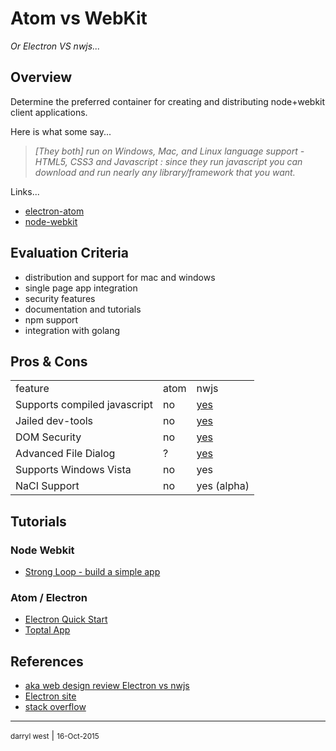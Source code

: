 # Atom vs WebKit

*Or Electron VS nwjs...*

## Overview

Determine the preferred container for creating and distributing node+webkit client applications.

Here is what some say...

>*[They both] run on Windows, Mac, and Linux language support - HTML5, CSS3 and Javascript : since they run javascript you can download and run nearly any library/framework that you want.*
>

Links...

* [electron-atom](http://electron.atom.io/docs/v0.33.0/)
* [node-webkit](http://nwjs.io/)

## Evaluation Criteria

* distribution and support for mac and windows
* single page app integration
* security features
* documentation and tutorials
* npm support
* integration with golang

## Pros & Cons

<table>
<tr><td>feature</td><td>atom</td><td>nwjs</td></tr>
<tr><td>Supports compiled javascript</td><td>no</td><td><a href='https://github.com/nwjs/nw.js/wiki/Protect-JavaScript-source-code-with-v8-snapshot'>yes</a></td></tr>
<tr><td>Jailed dev-tools</td><td>no</td><td><a href='https://github.com/nwjs/nw.js/wiki/Security'>yes</a></td></tr>
<tr><td>DOM Security</td><td>no</td><td><a href='https://github.com/nwjs/nw.js/wiki/Security'>yes</a></td></tr>
<tr><td>Advanced File Dialog</td><td>?</td><td><a href='https://github.com/nwjs/nw.js/wiki/File-dialogs'>yes</a></td></tr>
<tr><td>Supports Windows Vista</td><td>no</td><td>yes</td></tr>
<tr><td>NaCI Support</td><td>no</td><td>yes (alpha)</td></tr>
</table>



## Tutorials

### Node Webkit 

* [Strong Loop - build a simple app](https://strongloop.com/strongblog/creating-desktop-applications-with-node-webkit/)

### Atom / Electron

* [Electron Quick Start](http://electron.atom.io/docs/v0.33.0/tutorial/quick-start/)
* [Toptal App](http://www.toptal.com/javascript/electron-cross-platform-desktop-apps-easy)

## References

* [aka web design review Electron vs nwjs](http://www.akawebdesign.com/2015/05/06/electron-vs-nwjs/)
* [Electron site](http://electron.atom.io/docs/v0.24.0/development/atom-shell-vs-node-webkit/)
* [stack overflow](http://stackoverflow.com/questions/23731517/what-are-the-functional-differences-between-nw-js-brackets-shell-and-electron)

- - -
<small>darryl west</small> | <small>16-Oct-2015</small>